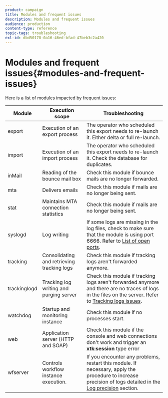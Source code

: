 ```yaml
---
product: campaign
title: Modules and frequent issues
description: Modules and frequent issues
audience: production
content-type: reference
topic-tags: troubleshooting
exl-id: dbd50178-0a16-46ed-bfad-47beb3c2a420
---
```

# Modules and frequent issues{#modules-and-frequent-issues}

Here is a list of modules impacted by frequent issues:

<table> 
 <thead> 
  <tr> 
   <th> Module </th> 
   <th> Execution scope </th> 
   <th> Troubleshooting </th> 
  </tr> 
 </thead> 
 <tbody> 
  <tr> 
   <td> export </td> 
   <td> Execution of an export process<br /> </td> 
   <td> The operator who scheduled this export needs to re-launch it. Either delta or full re-launch.<br /> </td> 
  </tr> 
  <tr> 
   <td> import </td> 
   <td> Execution of an import process<br /> </td> 
   <td> The operator who scheduled this export needs to re-launch it. Check the database for duplicates.<br /> </td> 
  </tr> 
  <tr> 
   <td> inMail </td> 
   <td> Reading of the bounce mail box<br /> </td> 
   <td> Check this module if bounce mails are no longer forwarded.<br /> </td> 
  </tr> 
  <tr> 
   <td> mta </td> 
   <td> Delivers emails<br /> </td> 
   <td> Check this module if mails are no longer being sent.<br /> </td> 
  </tr> 
  <tr> 
   <td> stat </td> 
   <td> Maintains MTA connection statistics<br /> </td> 
   <td> Check this module if mails are no longer being sent.<br /> </td> 
  </tr> 
  <tr> 
   <td> syslogd </td> 
   <td> Log writing<br /> </td> 
   <td> If some logs are missing in the log files, check to make sure that the module is using port 6666. Refer to <a href="../../production/using/general-architecture.md#list-of-open-ports" target="_blank">List of open ports</a>.<br /> </td> 
  </tr> 
  <tr> 
   <td> tracking </td> 
   <td> Consolidating and retrieving tracking logs<br /> </td> 
   <td> Check this module if tracking logs aren't forwarded anymore.<br /> </td> 
  </tr> 
  <tr> 
   <td> trackinglogd </td> 
   <td> Tracking log writing and purging server<br /> </td> 
   <td> Check this module if tracking logs aren't forwarded anymore and there are no traces of logs in the files on the server. Refer to <a href="../../production/using/tracking-logs-issues.md" target="_blank">Tracking logs issues</a>.<br /> </td> 
  </tr> 
  <tr> 
   <td> watchdog </td> 
   <td> Startup and monitoring instance<br /> </td> 
   <td> Check this module if no processes start.<br /> </td> 
  </tr> 
  <tr> 
   <td> web </td> 
   <td> Application server (HTTP and SOAP)<br /> </td> 
   <td> Check this module if the console and web connections don't work and trigger an <strong>xtk:session</strong> type error<br /> </td> 
  </tr> 
  <tr> 
   <td> wfserver </td> 
   <td> Controls workflow instance execution.<br /> </td> 
   <td> If you encounter any problems, restart this module. If necessary, apply the procedure to increase precision of logs detailed in the <a href="../../production/using/log-precision.md" target="_blank">Log precision</a> section.<br /> </td> 
  </tr> 
 </tbody> 
</table>
